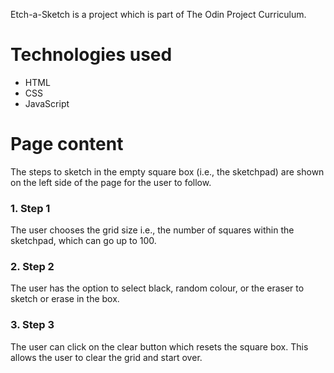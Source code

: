 Etch-a-Sketch is a project which is part of The Odin Project Curriculum.

# Technologies used
-   HTML
-   CSS
-   JavaScript

# Page content
The steps to sketch in the empty square box (i.e., the sketchpad) are shown on the left side of the page for the user to follow.

### 1. Step 1
The user chooses the grid size i.e., the number of squares within the sketchpad, which can go up to 100.

### 2. Step 2
The user has the option to select black, random colour, or the eraser to sketch or erase in the box.

### 3. Step 3
The user can click on the clear button which resets the square box. This allows the user to clear the grid and start over.